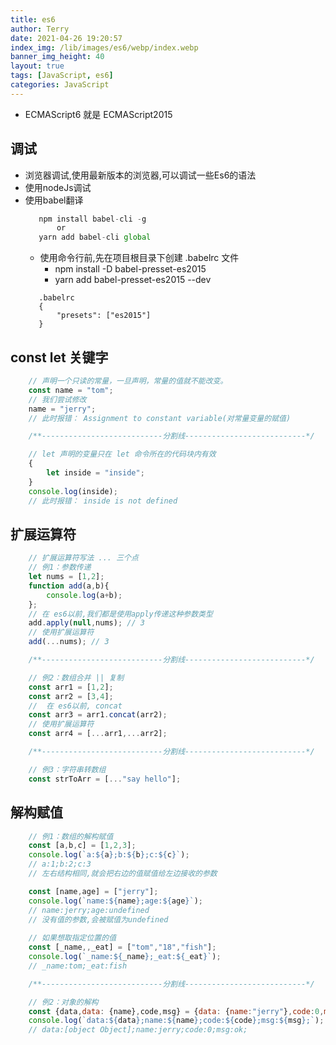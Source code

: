 ```yaml
---
title: es6
author: Terry
date: 2021-04-26 19:20:57
index_img: /lib/images/es6/webp/index.webp
banner_img_height: 40
layout: true
tags: [JavaScript, es6]
categories: JavaScript
---
```

* ECMAScript6 就是 ECMAScript2015

## 调试
* 浏览器调试,使用最新版本的浏览器,可以调试一些Es6的语法
* 使用nodeJs调试
* 使用babel翻译
     ```js
        npm install babel-cli -g
            or 
        yarn add babel-cli global
     ```
     * 使用命令行前,先在项目根目录下创建 .babelrc 文件
        * npm install -D babel-presset-es2015
        * yarn add babel-presset-es2015 --dev
     ```babel
        .babelrc
        {
            "presets": ["es2015"]
        }
     ```

## const let 关键字
```javascript
    // 声明一个只读的常量，一旦声明，常量的值就不能改变。
    const name = "tom";
    // 我们尝试修改
    name = "jerry";
    // 此时报错： Assignment to constant variable(对常量变量的赋值)

    /**---------------------------分割线---------------------------*/

    // let 声明的变量只在 let 命令所在的代码块内有效
    {
        let inside = "inside";
    }
    console.log(inside);
    // 此时报错： inside is not defined
```
## 扩展运算符
```javascript
    // 扩展运算符写法 ... 三个点
    // 例1：参数传递
    let nums = [1,2];
    function add(a,b){
        console.log(a+b);
    };
    // 在 es6以前,我们都是使用apply传递这种参数类型
    add.apply(null,nums); // 3
    // 使用扩展运算符
    add(...nums); // 3

    /**---------------------------分割线---------------------------*/

    // 例2：数组合并 || 复制
    const arr1 = [1,2];
    const arr2 = [3,4];
    //  在 es6以前, concat
    const arr3 = arr1.concat(arr2);
    // 使用扩展运算符
    const arr4 = [...arr1,...arr2];

    /**---------------------------分割线---------------------------*/

    // 例3：字符串转数组
    const strToArr = [..."say hello"];
```

## 解构赋值
```javascript
    // 例1：数组的解构赋值
    const [a,b,c] = [1,2,3];
    console.log(`a:${a};b:${b};c:${c}`);
    // a:1;b:2;c:3
    // 左右结构相同,就会把右边的值赋值给左边接收的参数

    const [name,age] = ["jerry"];
    console.log(`name:${name};age:${age}`);
    // name:jerry;age:undefined
    // 没有值的参数,会被赋值为undefined
    
    // 如果想取指定位置的值
    const [_name,,_eat] = ["tom","18","fish"];
    console.log(`_name:${_name};_eat:${_eat}`);
    // _name:tom;_eat:fish

    /**---------------------------分割线---------------------------*/

    // 例2：对象的解构
    const {data,data: {name},code,msg} = {data: {name:"jerry"},code:0,msg:"ok"};
    console.log(`data:${data};name:${name};code:${code};msg:${msg};`);
    // data:[object Object];name:jerry;code:0;msg:ok;
    
    
```
